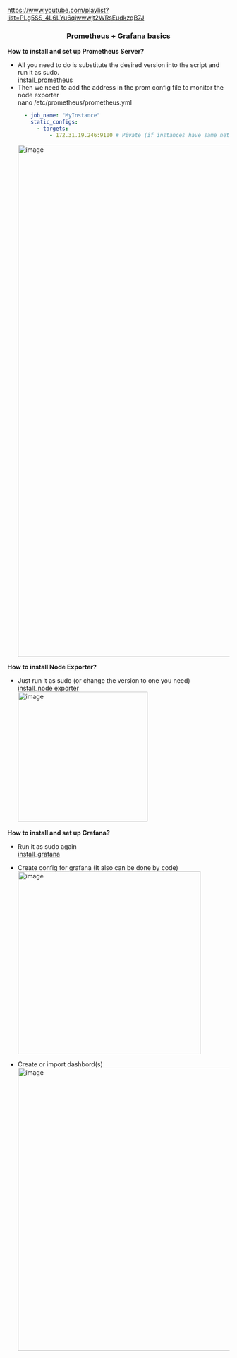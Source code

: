 https://www.youtube.com/playlist?list=PLg5SS_4L6LYu6qjwwwjt2WRsEudkzqB7J  

<h3 style="text-align: center;">Prometheus + Grafana basics</h3>  

**How to install and set up Prometheus Server?**  

 - All you need to do is substitute the desired version into the script and run it as sudo.  
[install_prometheus](https://raw.githubusercontent.com/W1ckedS1ck/SelfPractice/main/Prom%26grafanaInAWS/install_prometheus_server_ubuntu.sh)  
 - Then we need to add the address in the prom config file to monitor the node exporter  
nano /etc/prometheus/prometheus.yml
    ```yml
      - job_name: "MyInstance"
        static_configs:
          - targets: 
              - 172.31.19.246:9100 # Pivate (if instances have same network) or Public IP
    ```
    <img width="1160" alt="image" src="https://github.com/user-attachments/assets/d623f333-e78f-47e7-b64a-b3eafd63c59a">

**How to install Node Exporter?**  
 - Just run it as sudo (or change the version to one you need)  
[install_node exporter](https://raw.githubusercontent.com/W1ckedS1ck/SelfPractice/main/Prom%26grafanaInAWS/install_prometheus_node_exporter.sh)  
    <img width="294" alt="image" src="https://github.com/user-attachments/assets/9cb8f94a-17cf-4f17-a7c6-d20840da9cef">
   
**How to install and set up Grafana?**  
 - Run it as sudo again  
[install_grafana](Prom&grafanaInAWS/install_grafana_server_ubuntu.sh)  
 - Create config for grafana (It also can be done by code)  
    <img width="414" alt="image" src="https://github.com/user-attachments/assets/012eb739-723a-490e-bb84-a1e461593052">   

 - Create or import dashbord(s)  
    <img width="641" alt="image" src="https://github.com/user-attachments/assets/e3054729-bf30-460a-b37e-9d3da8a4e147">
